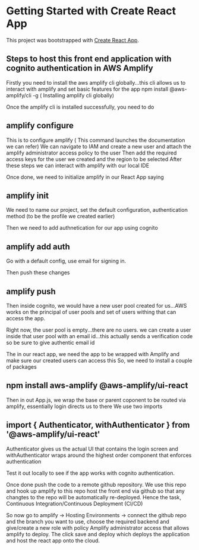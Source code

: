 # Getting Started with Create React App

This project was bootstrapped with [Create React App](https://github.com/facebook/create-react-app).

## Steps to host this front end application with cognito authentication in AWS Amplify

Firstly you need to install the aws amplify cli globally...this cli allows us to interact with amplify and set basic features for the app
npm install @aws-amplify/cli -g ( Installing amplify cli globally)

Once the amplify cli is installed successfully, you need to do 
## amplify configure

This is to configure amplify ( This command launches the documentation we can refer)
We can navigate to IAM and create a new user and attach the amplify administrator access policy to the user
Then add the required access keys for the user we created and the region to be selected
After these steps we can interact with amplify with our local IDE

Once done, we need to initialize amplify in our React App saying
## amplify init
We need to name our project, set the default configuration,  authentication method (to be the profile we created earlier)


Then we need to add authnetication for our app using cognito

## amplify add auth
Go with a default config, use email for signing in.

Then push these changes

## amplify push

Then inside cognito, we would have a new user pool created for us...AWS works on the principal of user pools and set of users withing that can access the app.

Right now, the user pool is empty...there are no users. we can create a user inside that user pool with an email id...this actually sends a verification code so be sure to give authentic email id


The in our react app, we need the app to be wrapped with Amplify and make sure our created users can access this
So, we need to install a couple of packages

## npm install aws-amplify @aws-amplify/ui-react

Then in out App.js, we wrap the base or parent coponent to be routed via amplify, essentially login directs us to there
We use two imports
## import { Authenticator, withAuthenticator } from '@aws-amplify/ui-react'
Authenticator gives us the actual UI that contains the login screen and withAuthenticator wraps around the highest order component that enforces authentication


Test it out locally to see if the app works with cognito authentication.

Once done push the code to a remote github repository. We use this repo and hook up amplify to this repo host the front end via github so that any changtes to the repo will be automatically re-deployed.
Hence the task, Continuous Integration/Continuous Deployment (CI/CD)


So now go to amplify -> Hosting Environments -> connect the github repo and the branch you want to use, choose the required backend and give/create a new role with policy Amplify administrator access that allows amplify to deploy.
The click save and deploy which deploys the application and host the react app onto the cloud.
